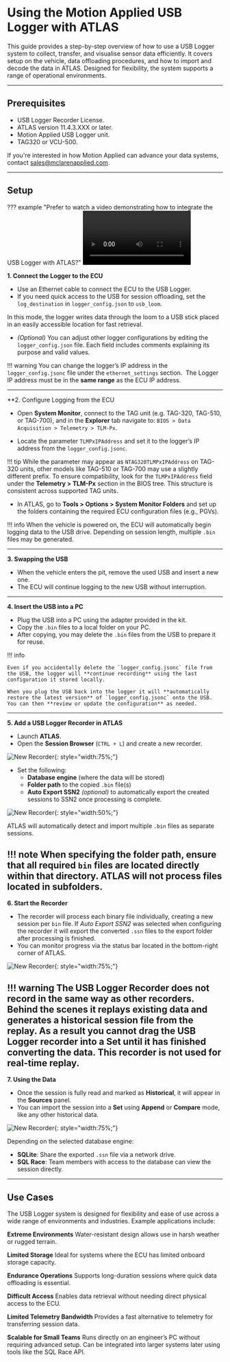 # Using the Motion Applied USB Logger with ATLAS

This guide provides a step-by-step overview of how to use a USB Logger system to collect, transfer, and visualise sensor data efficiently. It covers setup on the vehicle, data offloading procedures, and how to import and decode the data in ATLAS. Designed for flexibility, the system supports a range of operational environments.

---

## Prerequisites

- USB Logger Recorder License.
- ATLAS version 11.4.3.XXX or later.
- Motion Applied USB Logger unit.
- TAG320 or VCU-500. 

If you're interested in how Motion Applied can advance your data systems, contact [sales@mclarenapplied.com](mailto:sales@mclarenapplied.com).

---

## Setup

??? example "Prefer to watch a video demonstrating how to integrate the USB Logger with ATLAS?"
    <video controls style="width:50%">
      <source src="../assets/usb-logger/usb_logger.mp4" type="video/mp4" >
    </video>

**1. Connect the Logger to the ECU**

- Use an Ethernet cable to connect the ECU to the USB Logger.
- If you need quick access to the USB for session offloading, set the `log_destination` in `logger_config.json` to `usb_loom`. 

In this mode, the logger writes data through the loom to a USB stick placed in an easily accessible location for fast retrieval.

- *(Optional)* You can adjust other logger configurations by editing the `logger_config.json` file. Each field includes comments explaining its purpose and valid values.

!!! warning
    You can change the logger’s IP address in the `logger_config.jsonc` file under the `ethernet_settings` section.  
    The Logger IP address must be in the **same range** as the ECU IP address.

---

**2. Configure Logging from the ECU

- Open **System Monitor**, connect to the TAG unit (e.g. TAG-320, TAG-510, or TAG-700), and in the **Explorer** tab navigate to: `BIOS > Data Acquisition > Telemetry > TLM-Px`.

- Locate the parameter `TLMPxIPAddress` and set it to the logger’s IP address from the `logger_config.jsonc`.

!!! tip 
    While the parameter may appear as `NTAG320TLMPxIPAddress` on TAG-320 units, other models like TAG-510 or TAG-700 may use a slightly different prefix. To ensure compatibility, look for the `TLMPxIPAddress` field under the **Telemetry > TLM-Px** section in the BIOS tree. This structure is consistent across supported TAG units.



- In ATLAS, go to **Tools > Options > System Monitor Folders** and set up the folders containing the required ECU configuration files (e.g., PGVs).

!!! info
    When the vehicle is powered on, the ECU will automatically begin logging data to the USB drive. Depending on session length, multiple `.bin` files may be generated.

---

**3. Swapping the USB**

- When the vehicle enters the pit, remove the used USB and insert a new one.
- The ECU will continue logging to the new USB without interruption.

---

**4. Insert the USB into a PC**

- Plug the USB into a PC using the adapter provided in the kit.
- Copy the `.bin` files to a local folder on your PC.
- After copying, you may delete the `.bin` files from the USB to prepare it for reuse.

!!! info

    Even if you accidentally delete the `logger_config.jsonc` file from the USB, the logger will **continue recording** using the last configuration it stored locally.

    When you plug the USB back into the logger it will **automatically restore the latest version** of `logger_config.jsonc` onto the USB. You can then **review or update the configuration** as needed.

---

**5. Add a USB Logger Recorder in ATLAS**

- Launch **ATLAS**.
- Open the **Session Browser** (`CTRL + L`) and create a new recorder.

![New Recorder](assets/usb-logger/usb_logger_1.png){: style="width:75%;"}

- Set the following:
    - **Database engine** (where the data will be stored)
    - **Folder path** to the copied `.bin` file(s)
    - **Auto Export SSN2** *(optional)* to automatically export the created sessions to SSN2 once processing is complete. 

![New Recorder](assets/usb-logger/usb_logger_2.png){: style="width:50%;"}

ATLAS will automatically detect and import multiple `.bin` files as separate sessions. 

!!! note
    When specifying the folder path, ensure that all required `bin` files are located directly within that directory. ATLAS will not process files located in subfolders.
---

**6. Start the Recorder**

- The recorder will process each binary file individually, creating a new session per `bin` file. If *Auto Export SSN2* was selected when configuring the recorder it will export the converted `.ssn` files to the export folder after processing is finished.
- You can monitor progress via the status bar located in the bottom-right corner of ATLAS.

![New Recorder](assets/usb-logger/usb_logger_3.png){: style="width:75%;"}


!!! warning
    The USB Logger Recorder does not record in the same way as other recorders. Behind the scenes it replays existing data and generates a historical session file from the replay.
    As a result you cannot drag the USB Logger recorder into a Set until it has finished converting the data. This recorder is **not** used for real-time replay.
---

**7. Using the Data**

- Once the session is fully read and marked as **Historical**, it will appear in the **Sources** panel.
- You can import the session into a **Set** using **Append** or **Compare** mode, like any other historical data.

![New Recorder](assets/usb-logger/usb_logger_4.png){: style="width:75%;"}

Depending on the selected database engine:

- **SQLite**: Share the exported `.ssn` file via a network drive.
- **SQL Race**: Team members with access to the database can view the session directly.

---

## Use Cases

The USB Logger system is designed for flexibility and ease of use across a wide range of environments and industries. Example applications include:

**Extreme Environments**
Water-resistant design allows use in harsh weather or rugged terrain.

**Limited Storage**
Ideal for systems where the ECU has limited onboard storage capacity.

**Endurance Operations**
Supports long-duration sessions where quick data offloading is essential.

**Difficult Access**
Enables data retrieval without needing direct physical access to the ECU.

**Limited Telemetry Bandwidth**
Provides a fast alternative to telemetry for transferring session data.

**Scalable for Small Teams**
Runs directly on an engineer’s PC without requiring advanced setup. Can be integrated into larger systems later using tools like the SQL Race API.
